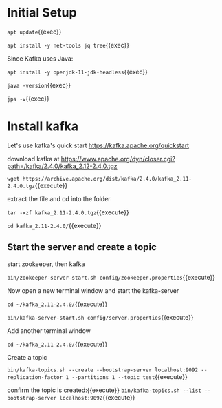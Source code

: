 # Initial Setup

`apt update`{{exec}}

`apt install -y net-tools jq tree`{{exec}}

Since Kafka uses Java:

`apt install -y openjdk-11-jdk-headless`{{exec}}

`java -version`{{exec}}

`jps -v`{{exec}}


# Install kafka

Let's use kafka's quick start
https://kafka.apache.org/quickstart

download kafka at
https://www.apache.org/dyn/closer.cgi?path=/kafka/2.4.0/kafka_2.12-2.4.0.tgz


`wget https://archive.apache.org/dist/kafka/2.4.0/kafka_2.11-2.4.0.tgz`{{execute}}

extract the file and cd into the folder

`tar -xzf kafka_2.11-2.4.0.tgz`{{execute}}

`cd kafka_2.11-2.4.0/`{{execute}}

## Start the server and create a topic

start zookeeper, then kafka

`bin/zookeeper-server-start.sh config/zookeeper.properties`{{execute}}

Now open a new terminal window and start the kafka-server

`cd ~/kafka_2.11-2.4.0/`{{execute}}

`bin/kafka-server-start.sh config/server.properties`{{execute}}

Add another terminal window

`cd ~/kafka_2.11-2.4.0/`{{execute}}

Create a topic

`bin/kafka-topics.sh --create --bootstrap-server localhost:9092 --replication-factor 1 --partitions 1 --topic test`{{execute}}

confirm the topic is created:{{execute}}
`bin/kafka-topics.sh --list --bootstrap-server localhost:9092`{{execute}}

